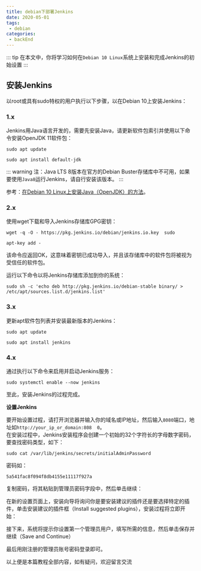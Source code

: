```yaml
---
title: debian下部署Jenkins
date: 2020-05-01
tags:
 - debian  
categories: 
 - backEnd
---
```


::: tip 
在本文中，你将学习如何在`Debian 10 Linux`系统上安装和完成Jenkins的初始设置
::: 
<!-- more -->

## 安装Jenkins
以root或具有sudo特权的用户执行以下步骤，以在Debian 10上安装Jenkins：

### 1.x
Jenkins用Java语言开发的，需要先安装Java，请更新软件包索引并使用以下命令安装OpenJDK 11软件包：                                                               
```                                                             
sudo apt update                                                       
                                                                          
sudo apt install default-jdk        
```                                  

::: warning
注：Java LTS 8版本在官方的Debian Buster存储库中不可用，如果要使用`Java8`运行Jenkins，请自行安装该版本。
::: 
                                                                          
参考：[在Debian 10 Linux上安装Java（OpenJDK）的方法](https://ywnz.com/linuxjc/5565.html)。  

### 2.x                                                                        
使用wget下载和导入Jenkins存储库GPG密钥：                              
```  
wget -q -O - https://pkg.jenkins.io/debian/jenkins.io.key  sudo   
  
apt-key add -                                                            
```  

 该命令应返回OK，这意味着密钥已成功导入，并且该存储库中的软件包将被视为受信任的软件包。 
                                                                          
                                                                          
 运行以下命令以将Jenkins存储库添加到你的系统：                            
                                                                          
```
sudo sh -c 'echo deb http://pkg.jenkins.io/debian-stable binary/ > /etc/apt/sources.list.d/jenkins.list'     
```                               
### 3.x                                                                    
更新apt软件包列表并安装最新版本的Jenkins：                            

```
sudo apt update                                                       
                                                                          
sudo apt install jenkins  
```                                                                       
                                            
### 4.x                                                                     
通过执行以下命令来启用并启动Jenkins服务：                             
                                                                          
```
sudo systemctl enable --now jenkins  
```                                 
                                                                          
 至此，安装Jenkins的过程完成。

**设置Jenkins**                                                          
                                                                          
 要开始设置过程，请打开浏览器并输入你的域名或IP地址，然后输入`8080`端口，地址如`http://your_ip_or_domain:808 
 0`。   
 在安装过程中，Jenkins安装程序会创建一个初始的32个字符长的字母数字密码，要查找密码类型，如下： 
                                                                          
                                                                          
```
sudo cat /var/lib/jenkins/secrets/initialAdminPassword   
```             
                                                                          
 密码如：                                                                 
                                                                          
 `5a541fac8f094f8db4155e11117f927a `                                        
                                                                          
 复制密码，将其粘贴到管理员密码字段中，然后单击继续：

在新的设置页面上，安装向导将询问你是要安装建议的插件还是要选择特定的插件，单击安装建议的插件框（Install suggested plugins），安装过程将立即开始：  

接下来，系统将提示你设置第一个管理员用户，填写所需的信息，然后单击保存并继续（Save and Continue）

最后用刚注册的管理员账号密码登录即可。

以上便是本篇教程全部内容，如有疑问，欢迎留言交流


